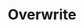 ---
ee_id: '4470'
site: '1'
type: '5'
title: Overwrite
url: overwrite
year: '2020'
venue: Greene Naftali Gallery
state_country: New York
pitch: w/ JULIE BECKER, TONY CONRAD, GUYTON\WALKER, JACQUELINE HUMPHRIES :-)
ps: ''
imgs: overwrite-2020-07-db-gn--8WxP.jpg,overwrite-2020-07-db-gn--mIpx.jpg,overwrite-2020-07-db-gn--17oR.jpg,overwrite-2020-07-db-gn--f1zQ.jpg,overwrite-2020-07-db-gn--fpf9.jpg,overwrite-2020-07-db-gn--hJxu.jpg,overwrite-2020-07-db-gn--Horf.jpg,overwrite-2020-07-db-gn--hvTy.jpg
things: "[15] [2004-002-f1-racer-mod] 2004-002 F1 Racer Mod (aka Japanese Driving
  Game)"
layout: shows
---